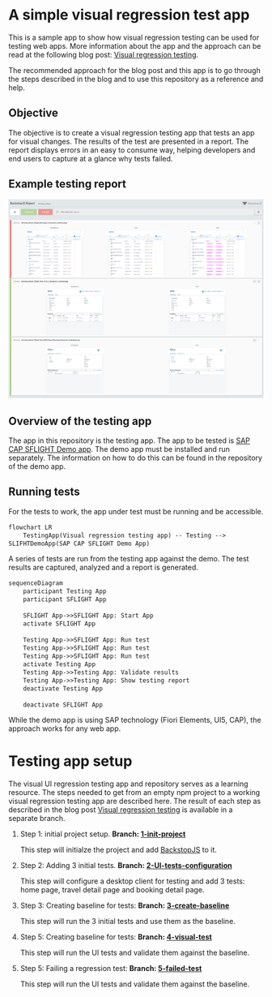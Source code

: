 # A simple visual regression test app

This is a sample app to show how visual regression testing can be used for testing web apps. More information about the app and the approach can be read at the following blog post: [Visual regression testing](https://www.itsfullofstars.de).

The recommended approach for the blog post and this app is to go through the steps described in the blog and to use this repository as a reference and help.

## Objective

The objective is to create a visual regression testing app that tests an app for visual changes. The results of the test are presented in a report. The report displays errors in an easy to consume way, helping developers and end users to capture at a glance why tests failed.

## Example testing report

![Sample Report](doc/Report.png)

## Overview of the testing app

The app in this repository is the testing app. The app to be tested is [SAP CAP SFLIGHT Demo app](https://github.com/SAP-samples/cap-sflight). The demo app must be installed and run separately. The information on how to do this can be found in the repository of the demo app.

## Running tests

For the tests to work, the app under test must be running and be accessible.

```mermaid
flowchart LR
    TestingApp(Visual regression testing app) -- Testing --> SLIFHTDemoApp(SAP CAP SFLIGHT Demo App)
```

 A series of tests are run from the testing app against the demo. The test results are captured, analyzed and a report is generated.

```mermaid
sequenceDiagram
    participant Testing App
    participant SFLIGHT App

    SFLIGHT App->>SFLIGHT App: Start App
    activate SFLIGHT App
    
    Testing App->>SFLIGHT App: Run test
    Testing App->>SFLIGHT App: Run test
    Testing App->>SFLIGHT App: Run test
    activate Testing App
    Testing App->>Testing App: Validate results
    Testing App->>Testing App: Show testing report
    deactivate Testing App
    
    deactivate SFLIGHT App
```

While the demo app is using SAP technology (Fiori Elements, UI5, CAP), the approach works for any web app.

# Testing app setup

The visual UI regression testing app and repository serves as a learning resource. The steps needed to get from an empty npm project to a working visual regression testing app are described here. The result of each step as described in the blog post [Visual regression testing](https://www.itsfullofstars.de) is available in a separate branch.

1. Step 1: initial project setup. **Branch: [1-init-project](https://github.com/tobiashofmann/simple-visual-regression-test-app/tree/1-init-project)**

    This step will initialze the project and add [BackstopJS](https://github.com/garris/BackstopJS) to it.

2. Step 2: Adding 3 initial tests. **Branch: [2-UI-tests-configuration](https://github.com/tobiashofmann/simple-visual-regression-test-app/tree/2-UI-tests-configuration)**

    This step will configure a desktop client for testing and add 3 tests: home page, travel detail page and booking detail page.

3. Step 3: Creating baseline for tests: **Branch: [3-create-baseline](https://github.com/tobiashofmann/simple-visual-regression-test-app/tree/3-create-baseline)**

    This step will run the 3 initial tests and use them as the baseline.

4. Step 5: Creating baseline for tests: **Branch: [4-visual-test](https://github.com/tobiashofmann/simple-visual-regression-test-app/tree/4-run-first-test)**

   This step will run the UI tests and validate them against the baseline.

5. Step 5: Failing a regression test: **Branch: [5-failed-test](https://github.com/tobiashofmann/simple-visual-regression-test-app/tree/5-failed-test)**

   This step will run the UI tests and validate them against the baseline.